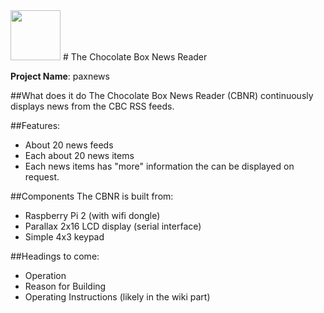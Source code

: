 <img src="https://www.raspberrypi.org/wp-content/uploads/2011/10/Raspi-PGB001.png" width="80">
# The Chocolate Box News Reader

**Project Name**: paxnews

##What does it do
The Chocolate Box News Reader (CBNR) continuously displays news from the CBC RSS feeds.

##Features:
  * About 20 news feeds
  * Each about 20 news items
  * Each news items has "more" information the can be displayed on request.
  
##Components
The CBNR is built from:
  * Raspberry Pi 2 (with wifi dongle)
  * Parallax 2x16 LCD display (serial interface)
  * Simple 4x3 keypad

##Headings to come:
  * Operation
  * Reason for Building
  * Operating Instructions (likely in the wiki part)
